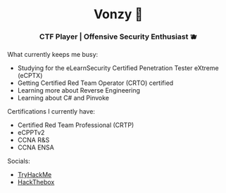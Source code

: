<h1 align="center"> Vonzy 🤖 </h1>
<h3 align="center"> CTF Player | Offensive Security Enthusiast 🫐</h3>

What currently keeps me busy:
- Studying for the eLearnSecurity Certified Penetration Tester eXtreme (eCPTX)
- Getting Certified Red Team Operator (CRTO) certified
- Learning more about Reverse Engineering
- Learning about C# and Pinvoke

Certifications I currently have:
- Certified Red Team Professional (CRTP) 
- eCPPTv2 
- CCNA R&S
- CCNA ENSA

Socials:
- <a href="https://tryhackme.com/p/Vonzy"> TryHackMe </a>
- <a href="https://app.hackthebox.com/users/311607"> HackThebox </a>
